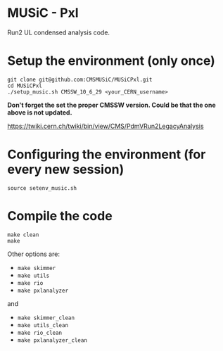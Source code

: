 # MUSiC - Pxl

Run2 UL     condensed analysis code.

# Setup the environment (only once)

```
git clone git@github.com:CMSMUSiC/MUSiCPxl.git
cd MUSiCPxl
./setup_music.sh CMSSW_10_6_29 <your_CERN_username>
```

**Don't forget the set the proper CMSSW version. Could be that the one above is not updated.**

https://twiki.cern.ch/twiki/bin/view/CMS/PdmVRun2LegacyAnalysis


# Configuring the environment (for every new session)

```
source setenv_music.sh
```

# Compile the code

```
make clean
make
```

Other options are:

- `make skimmer`  
- `make utils`  
- `make rio`  
- `make pxlanalyzer`  

and

- `make skimmer_clean`  
- `make utils_clean`  
- `make rio_clean`  
- `make pxlanalyzer_clean`  

